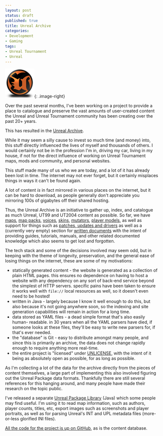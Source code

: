 ```yaml
---
layout: post
status: draft
published: true
title: Unreal Archive
categories:
- Development
- Gaming
tags:
- Unreal Tournament
- Unreal
---
```


![](/assets/posts/2019-03-16-unreal-archive.png){: .image-right}

Over the past several months, I've been working on a project to provide a
place to catalogue and preserve the vast amounts of user-created content the 
Unreal and Unreal Tournament community has been creating over the past 20+ 
years. 

This has resulted in the [Unreal Archive](https://unrealarchive.org/).

While it may seem a silly cause to invest so much time (and money) into, this
stuff directly influenced the lives of myself and thousands of others. I would
certainly not be in the profession I'm in, driving my car, living in my house,
if not for the direct influence of working on Unreal Tournament maps, mods and
community, and personal websites.

This stuff made many of us who we are today, and a lot of it has already been
lost in time. The internet may not ever forget, but it certainly misplaces 
things in ways it can't be found again.

A lot of content _is_ in fact mirrored in various places on the internet, but
it can be hard to download, as people generally don't appreciate you mirroring
100s of gigabytes off their shared hosting.

Thus, the Unreal Archive is an initiative to gather up, index, and catalogue
as much Unreal, UT99 and UT2004 content as possible. So far, we have 
[maps](https://unrealarchive.org/maps/),
[map packs](https://unrealarchive.org/mapspacks/), 
[voices](https://unrealarchive.org/voices/), 
[skins](https://unrealarchive.org/skins/), 
[mutators](https://unrealarchive.org/mutators/), 
[player models](https://unrealarchive.org/models/), as well as support for
things such as 
[patches, updates and drivers](https://unrealarchive.org/patches-updates/) as
well as a (currently very empty) section for 
[written documents](https://unrealarchive.org/documents/) with the intent of 
providing guides, tutorials, manuals, and other related documented knowledge
which also seems to get lost and forgotten.

The tech stack and some of the decisions involved may seem odd, but in keeping
with the theme of longevity, preservation, and the general ease of losing 
things on the internet, these are some of my motivations:

- statically generated content - the website is generated as a collection of
  plain HTML pages. this ensures no dependence on having to host a website
  with any dependency on any sort of back-end service beyond the simplest of 
  HTTP servers. specific pains have been taken to ensure it works well with
  `file://` local resources as well, so it doesn't even need to be hosted!
- written in Java - largely because I know it well enough to do this, but also
  because it's not going anywhere soon, so the indexing and site generation
  capabilities will remain in action for a long time.
- data stored as YAML files - a dead simple format that's also easily human-
  readable. in 30 years when all the YAML parsers have died, if someone looks
  at these files, they'll be easy to write new parsers for, if that's ever
  needed.
- the "database" is Git - easy to distribute amongst many people, and since
  this is primarily an archive, the data does not change rapidly enough to
  require anything more real-time.
- the entire project is "licensed" under [UNLICENSE](https://unlicense.org/), 
  with the intent of it being as absolutely open as possible, for as long as
  possible.
 
As I'm collecting a lot of the data for the archive directly from the pieces 
of content themselves, a large part of implementing this also involved figuring
out the Unreal Package data formats. Thankfully there are still several 
references for this hanging around, and many people have made their research
on the topic public.

I've released a separate [Unreal Package Library](https://github.com/shrimpza/unreal-package-lib/)
(Java) which some people may find useful. I'm using it to read map information,
such as authors, player counts, titles, etc, export images such as screenshots 
and player portraits, as well as for parsing Unreal's INT and UPL metadata 
files (more-or-less glorified INI files).

[All the code for the project is up on GitHub](https://github.com/unreal-archive/),
as is the content database.
